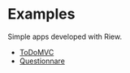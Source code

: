 # Examples

Simple apps developed with Riew.

* [ToDoMVC](./todomvc)
* [Questionnare](./questionnaire)